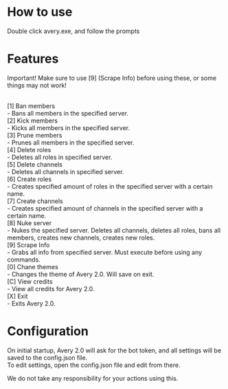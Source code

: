 # How to use
Double click avery.exe, and follow the prompts

# Features
Important! Make sure to use [9] (Scrape Info) before using these, or some things may not work!<br><br>

[1] Ban members
<br> - Bans all members in the specified server.<br>
[2] Kick members
<br> - Kicks all members in the specified server.<br>
[3] Prune members
<br> - Prunes all members in the specified server.<br>
[4] Delete roles
<br> - Deletes all roles in specified server.<br>
[5] Delete channels
<br> - Deletes all channels in specified server.<br>
[6] Create roles
<br> - Creates specified amount of roles in the specified server with a certain name.<br>
[7] Create channels
<br> - Creates specified amount of channels in the specified server with a certain name.<br>
[8] Nuke server
<br> - Nukes the specified server. Deletes all channels, deletes all roles, bans all members, creates new channels, creates new roles.<br>
[9] Scrape Info
<br> - Grabs all info from specified server. Must execute before using any commands.<br>
[0] Chane themes
<br> - Changes the theme of Avery 2.0. Will save on exit.<br>
[C] View credits
<br> - View all credits for Avery 2.0.<br>
[X] Exit
<br> - Exits Avery 2.0.<br>

# Configuration
On initial startup, Avery 2.0 will ask for the bot token, and all settings will be saved to the config.json file.<br>
To edit settings, open the config.json file and edit from there.

We do not take any responsibility for your actions using this.
